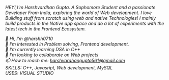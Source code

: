 *HEY!,I'm Harshvardhan Gupta. A Sophomore Student and a passionate Developer From India, exploring the world of Web development. I love Building stuff from scratch using web and native Technologies! I mainly build products in the Native app space and do a lot of experiments with the latest tech in the Frontend Ecosystem.*

*👋 Hi, I’m @harshh0710*  
*👀 I’m interested in Problem solving, Frontend development.*  
*🌱 I’m currently learning DSA in C++*  
*💞️ I’m looking to collaborate on Web projects*  
*📫 How to reach me: harshvardhangupta561@gmail.com*  
*SKILLS: C++, Javasript, Web development, MySQL*  
*USES: VISUAL STUDIO*
